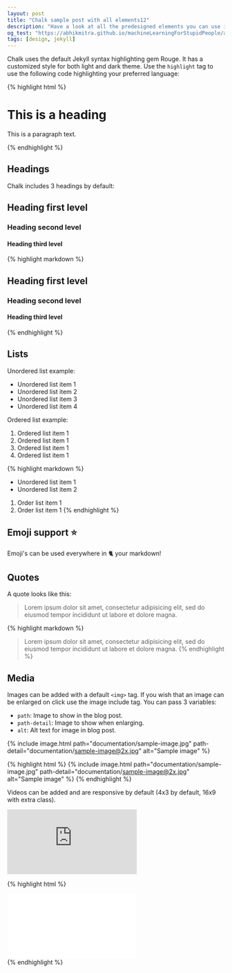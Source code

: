 ```yaml
---
layout: post
title: "Chalk sample post with all elements12"
description: "Have a look at all the predesigned elements you can use in Chalk."
og_test: "https://abhikmitra.github.io/machineLearningForStupidPeople/assets/documentation/sample-image.jpg"
tags: [design, jekyll]
---
```


Chalk uses the default Jekyll syntax highlighting gem Rouge. It has a customized style for both light and dark theme.
Use the `highlight` tag to use the following code highlighting your preferred language:

{% highlight html %}
<!-- This is a comment -->
<div class="grid">
  <h1>This is a heading</h1>
  <p>
    This is a paragraph text.
  </p>
</div>
{% endhighlight %}

## Headings

Chalk includes 3 headings by default:

## Heading first level
### Heading second level
#### Heading third level

{% highlight markdown %}
## Heading first level
### Heading second level
#### Heading third level
{% endhighlight %}

## Lists

Unordered list example:
* Unordered list item 1
* Unordered list item 2
* Unordered list item 3
* Unordered list item 4

Ordered list example:
1. Ordered list item 1
2. Ordered list item 1
3. Ordered list item 1
4. Ordered list item 1

{% highlight markdown %}
* Unordered list item 1
* Unordered list item 2

1. Order list item 1
2. Order list item 1
{% endhighlight %}

## Emoji support :star:

Emoji's can be used everywhere in :cat2: your markdown!

## Quotes

A quote looks like this:

> Lorem ipsum dolor sit amet, consectetur adipisicing elit, sed do eiusmod tempor
incididunt ut labore et dolore magna.

{% highlight markdown %}
> Lorem ipsum dolor sit amet, consectetur adipisicing elit, sed do eiusmod tempor
incididunt ut labore et dolore magna.
{% endhighlight %}

## Media

Images can be added with a default `<img>` tag.
If you wish that an image can be enlarged on click use the image include tag. You can pass 3 variables:
- `path`: Image to show in the blog post.
- `path-detail`: Image to show when enlarging.
- `alt`: Alt text for image in blog post.

{% include image.html path="documentation/sample-image.jpg" path-detail="documentation/sample-image@2x.jpg" alt="Sample image" %}

{% highlight html %}
{% include image.html path="documentation/sample-image.jpg" path-detail="documentation/sample-image@2x.jpg" alt="Sample image" %}
{% endhighlight %}

Videos can be added and are responsive by default (4x3 by default, 16x9 with extra class).

<div class="embed-responsive embed-responsive-16by9">
<iframe src="https://www.youtube.com/embed/vO7m8Hre72E?modestbranding=1&autohide=1&showinfo=0&controls=0" frameborder="0" allowfullscreen></iframe>
</div>

{% highlight html %}
<div class="embed-responsive embed-responsive-16by9">
<iframe src="url-to-video" frameborder="0" allowfullscreen></iframe>
</div>
{% endhighlight %}
